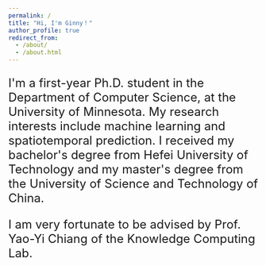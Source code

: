 ```yaml
---
permalink: /
title: "Hi, I'm Ginny！"
author_profile: true
redirect_from: 
  - /about/
  - /about.html
---
```


<p style="font-size:24px;">I'm a first-year Ph.D. student in the Department of Computer Science, at the University of Minnesota. My research interests include machine learning and spatiotemporal prediction. I received my bachelor's degree from Hefei University of Technology and my master's degree from the University of Science and Technology of China.</p>

<p style="font-size:24px;">I am very fortunate to be advised by Prof. Yao-Yi Chiang of the Knowledge Computing Lab.</p>

